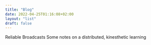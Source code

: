 ```yaml
---
title: "Blog"
date: 2022-04-25T01:16:08+02:00
layout: "list"
draft: false
---
```



Reliable Broadcasts
Some notes on a distributed, kinesthetic learning